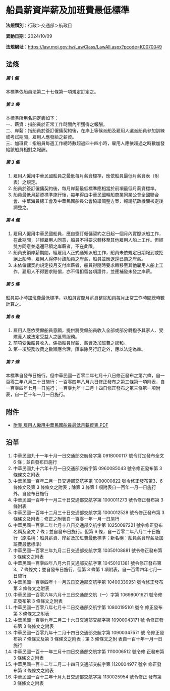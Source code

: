 # 船員薪資岸薪及加班費最低標準




**法規類別**：行政＞交通部＞航政目

**異動日期**：2024/10/09  

**法規網址**：https://law.moj.gov.tw/LawClass/LawAll.aspx?pcode=K0070049



## 法條
##### 第 1 條
本標準依船員法第二十七條第一項規定訂定之。

##### 第 2 條
本標準所用名詞定義如下：  
一、薪資：指船員於正常工作時間內所獲得之報酬。  
二、岸薪：指船員於簽訂僱傭契約後，在岸上等候派船及雇用人選派船員參加訓練或考試期間，雇用人應發給之薪資。  
三、加班費：指船員每週工作總時數超過四十四小時，雇用人應依超過之時數加發給該船員相對之報酬。

##### 第 3 條
1. 雇用人僱用中華民國船員之最低每月薪資標準，應依船員最低月薪資表（附表）之規定。
1. 船員於簽訂僱傭契約後，每月岸薪最低標準應相當於前項最低月薪資標準。
1. 船員最低月薪資標準施行後，每年得由中華民國輪船商業同業公會全國聯合會、中華海員總工會及中華民國船長公會協議調整方案，報請航政機關核定後調整之。

##### 第 4 條
1. 雇用人僱用中華民國船員，應自簽訂僱傭契約之日起一個月內實際派船工作，在此期間，非經雇用人同意，船員不得要求轉移至其他雇用人船上工作。但經雙方同意並退還已領之岸薪者，不在此限。
1. 船員支領岸薪期間，經雇用人正式通知派船工作，船員未依規定日期報到或拒絕上船時，雇用人得停付該船員之岸薪，船員並應退還已領之岸薪。
1. 未依僱傭契約規定按月支付岸薪者，船員得隨時要求轉移至其他雇用人船上工作，雇用人不得要求賠償，亦不得扣留各項證件，並應補發未發之岸薪。

##### 第 5 條
船員每小時加班費最低標準，以船員實際月薪資整除船員每月正常工作時間總時數計算之。

##### 第 6 條
1. 雇用人應依受僱船員意願，提供將受僱船員收入全部或部分轉撥予其家人、受贍養人或法定受益人之匯寄服務。
1. 前項受僱船員收入，係指船員岸薪、薪資及加班費之總和。
1. 第一項服務收費之數額應合理，匯率除另行訂定外，應以法定為準。

##### 第 7 條
本標準自發布日施行。但中華民國一百零二年七月十八日修正發布之第六條，自一百零二年八月二十日施行；一百零四年八月六日修正發布之第三條第一項附表，自一百零四年七月一日施行；一百零九年十二月十四日修正發布之第三條第一項附表，自一百十年一月一日施行。
## 附件
* [附表 雇用人僱用中華民國船員最低月薪資表.PDF](https://law.moj.gov.tw/LawClass/LawGetFile.ashx?FileId=0000376840)
## 沿革
1. 中華民國九十一年十月一日交通部交航發字第 091B000117 號令訂定發布全文 6  條；並自發布日施行
1. 中華民國九十六年十月一日交通部交航字第 0960085043 號令修正發布第 3  條條文之附表
1. 中華民國一百年二月一日交通部交航字第 1000000822 號令修正發布第3、6  條條文及第 3  條條文之附表；除第 3  條第 1  項附表自一百年一月一日施行外，自發布日施行
1. 中華民國一百年十一月三十日交通部交航字第 1000011273 號令修正發布第 3  條附表
1. 中華民國一百年十二月三十日交通部交航字第 1000012528 號令修正發布第 3  條條文及附表；修正之附表自一百零一年一月一日施行
1. 中華民國一百零二年七月十八日交通部交航字第 10250097221  號令修正發布名稱及全文 7  條；並自發布日施行。但第 6  條，自一百零二年八月二十日施行（原名稱：船員薪資、岸薪及加班費最低標準；新名稱：船員薪資岸薪及加班費最低標準）
1. 中華民國一百零三年九月二日交通部交航字第 10350108881  號令修正發布第 3  條條文之附表
1. 中華民國一百零四年八月六日交通部交航字第 10450101381  號令修正發布第 3、7 條條文；並自發布日施行，但第 3  條第 1  項附表，自一百零四年七月一日施行
1. 中華民國一百零四年十一月五日交通部交航字第 10400339951  號令修正發布第 3  條條文之附表
1.  中華民國一百零六年六月十三日交通部交航（一）字第 10698001621  號令修正發布第 3  條條文之附表
1.  中華民國一百零八年七月十二日交通部交航字第 10800195101  號令  修正發布第 3  條條文之附表
1.  中華民國一百零九年二月二十六日交通部交航字第 10900043171  號  令修正發布第 3  條條文之附表
1.  中華民國一百零九年十二月十四日交通部交航字第 10900347571  號  令修正發布第 7  條條文及第 3  條條文之附表；第 3  條條文之附  表自一百十年一月一日施行
1.  中華民國一百十一年三月十四日交通部交航字第 1110006512 號令修  正發布第 3  條條文之附表
1.  中華民國一百十二年二月二十四日交通部交航字第 1120004977 號令  修正發布第 3  條條文之附表
1.  中華民國一百十三年十月九日交通部交航字第 1130025954 號令修正  發布第 3  條條文之附表
